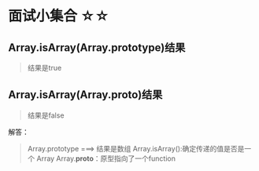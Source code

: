 # 面试小集合 ☆☆

## Array.isArray(Array.prototype)结果

> 结果是true

## Array.isArray(Array.__proto__)结果

> 结果是false


解答：

>Array.prototype ===>  结果是数组
Array.isArray():确定传递的值是否是一个 Array
Array.__proto__：原型指向了一个function

